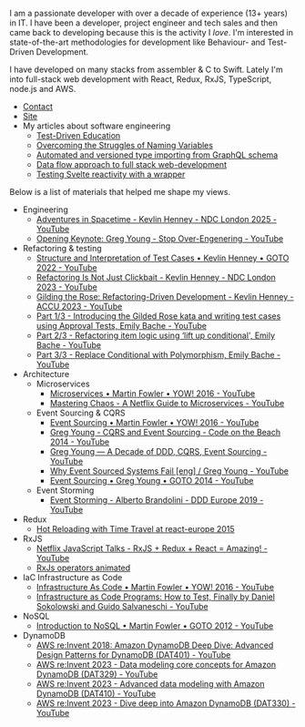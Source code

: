 I am a passionate developer with over a decade of experience (13+ years) in IT. I have been a developer, project engineer and tech sales and then came back to developing because this is the activity I _love_. I'm interested in state-of-the-art methodologies for development like Behaviour-  and Test-Driven Development.

I have developed on many stacks from assembler & C to Swift. Lately I'm into full-stack web development with React, Redux, RxJS, TypeScript, node.js and AWS.

- [Contact](https://www.linkedin.com/in/ilandikov/)
- [Site](https://ilyas.life/en/)
- My articles about software engineering
    - [Test-Driven Education](https://ilyas.life/prog/2025/03/20/test-driven-education)
    - [Overcoming the Struggles of Naming Variables](https://ilyas.life/prog/2024/11/21/overcoming-struggles)
    - [Automated and versioned type importing from GraphQL schema](https://ilyas.life/prog/2024/11/04/automated-and-versioned)
    - [Data flow approach to full stack web-development](https://ilyas.life/prog/2024/11/16/data-flow)
    - [Testing Svelte reactivity with a wrapper](https://ilyas.life/prog/2024/11/02/testing-svelte)

Below is a list of materials that helped me shape my views.

- Engineering
    - [Adventures in Spacetime - Kevlin Henney - NDC London 2025 - YouTube](https://youtu.be/AMkzXZKRlvE?si=ErQ5NsMrh2Fi-pGI)
    - [Opening Keynote: Greg Young - Stop Over-Engenering - YouTube](https://youtu.be/GRr4xeMn1uU?si=LPvCagv5wMhIMhul)
- Refactoring & testing
    - [Structure and Interpretation of Test Cases • Kevlin Henney • GOTO 2022 - YouTube](https://youtu.be/MWsk1h8pv2Q?si=SBD2-Rn3s8OADrpU)
    - [Refactoring Is Not Just Clickbait - Kevlin Henney - NDC London 2023 - YouTube](https://youtu.be/NMPeAW2RWdc?si=-luJJSr7vUfwbvBz)
    - [Gilding the Rose: Refactoring-Driven Development - Kevlin Henney - ACCU 2023 - YouTube](https://youtu.be/kTcDBYCpj7Q?si=rrqsPUXi-AHJzT50)
    - [Part 1/3 - Introducing the Gilded Rose kata and writing test cases using Approval Tests, Emily Bache - YouTube](https://youtu.be/zyM2Ep28ED8?si=nncsZvHyKrOqdkzS)
    - [Part 2/3 - Refactoring item logic using ‘lift up conditional', Emily Bache - YouTube](https://www.youtube.com/watch?v=OJmg9aMxPDI)
    - [Part 3/3 - Replace Conditional with Polymorphism, Emily Bache - YouTube](https://www.youtube.com/watch?v=NADVhSjeyJA)
- Architecture
    - Microservices
        - [Microservices • Martin Fowler • YOW! 2016 - YouTube](https://youtu.be/z8qhToMtYRc?si=u1tqDalolGe5VrD7)
        - [Mastering Chaos - A Netflix Guide to Microservices - YouTube](https://www.youtube.com/watch?v=CZ3wIuvmHeM)
    - Event Sourcing & CQRS
        - [Event Sourcing • Martin Fowler • YOW! 2016 - YouTube](https://youtu.be/ck7t592bvBg?si=p5d5Xj1WqGR2xkOC)
        - [Greg Young - CQRS and Event Sourcing - Code on the Beach 2014 - YouTube](https://youtu.be/JHGkaShoyNs?si=QlFLPK_MwieVzhix)
        - [Greg Young — A Decade of DDD, CQRS, Event Sourcing - YouTube](https://youtu.be/LDW0QWie21s?si=hOz_Yu_cREz3Hfcz)
        - [Why Event Sourced Systems Fail \[eng\] / Greg Young - YouTube](https://youtu.be/FKFu78ZEIi8?si=pR8two9S6VzFMrdL)
        - [Event Sourcing • Greg Young • GOTO 2014 - YouTube](https://youtu.be/8JKjvY4etTY?si=OjLEy7N-LhGJXXe7)
    - Event Storming
        - [Event Storming - Alberto Brandolini - DDD Europe 2019 - YouTube](https://youtu.be/mLXQIYEwK24?si=TYSjXKrPT5sdyQwB)
- Redux
    - [Hot Reloading with Time Travel at react-europe 2015](https://www.youtube.com/watch?v=xsSnOQynTHs)
- RxJS
    - [Netflix JavaScript Talks - RxJS + Redux + React = Amazing! - YouTube](https://youtu.be/AslncyG8whg?si=95NPfVUexWarhtvY)
    - [RxJs operators animated](http://rxjs.rsh.icu)
- IaC Infrastructure as Code
    - [Infrastructure As Code • Martin Fowler • YOW! 2016 - YouTube](https://youtu.be/5AGEv0sAw6g?si=B-kL_kvN25RCfuBj)
    - [Infrastructure as Code Programs: How to Test, Finally by Daniel Sokolowski and Guido Salvaneschi - YouTube](https://youtu.be/Ucf85L9WdrM?si=ymBUswQpoJwi5Svc)
- NoSQL
    - [Introduction to NoSQL • Martin Fowler • GOTO 2012 - YouTube](https://www.youtube.com/watch?v=qI_g07C_Q5I)
- DynamoDB
    - [AWS re:Invent 2018: Amazon DynamoDB Deep Dive: Advanced Design Patterns for DynamoDB (DAT401) - YouTube](https://www.youtube.com/watch?v=HaEPXoXVf2k&t=930s)
    - [AWS re:Invent 2023 - Data modeling core concepts for Amazon DynamoDB (DAT329) - YouTube](https://www.youtube.com/watch?v=l-Urbf4BaWg)
    - [AWS re:Invent 2023 - Advanced data modeling with Amazon DynamoDB (DAT410) - YouTube](https://www.youtube.com/watch?v=PVUofrFiS_A&t=2301s)
    - [AWS re:Invent 2023 - Dive deep into Amazon DynamoDB (DAT330) - YouTube](https://www.youtube.com/watch?v=ld-xoehkJuU&t=2240s)
